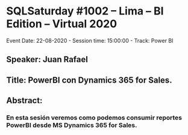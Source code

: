 # SQLSaturday #1002  – Lima – BI Edition – Virtual 2020
Event Date: 22-08-2020 - Session time: 15:00:00 - Track: Power BI 
## Speaker: Juan Rafael
## Title: PowerBI con Dynamics 365 for Sales.
## Abstract:
### En esta sesión veremos como podemos consumir reportes PowerBI desde MS Dynamics 365 for Sales.
